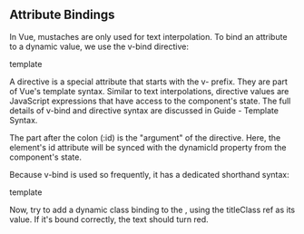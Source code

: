 ## Attribute Bindings

In Vue, mustaches are only used for text interpolation. To bind an attribute to a dynamic value, we use the v-bind directive:

template
<div v-bind:id="dynamicId"></div>
A directive is a special attribute that starts with the v- prefix. They are part of Vue's template syntax. Similar to text interpolations, directive values are JavaScript expressions that have access to the component's state. The full details of v-bind and directive syntax are discussed in Guide - Template Syntax.

The part after the colon (:id) is the "argument" of the directive. Here, the element's id attribute will be synced with the dynamicId property from the component's state.

Because v-bind is used so frequently, it has a dedicated shorthand syntax:

template
<div :id="dynamicId"></div>
Now, try to add a dynamic class binding to the <!--<h1></h1>-->, using the titleClass ref as its value. If it's bound correctly, the text should turn red.
